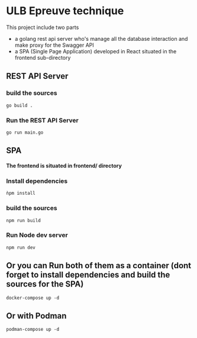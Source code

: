 # ULB Epreuve technique

This project include two parts
* a golang rest api server who's manage all the database interaction and make proxy for the Swagger API
* a SPA (Single Page Application) developed in React situated in the frontend sub-directory

## REST API Server

### build the sources

`go build .`

### Run the REST API Server

`go run main.go`

## SPA

#### The frontend is situated in frontend/ directory

### Install dependencies

`ǹpm install`

### build the sources

`npm run build`

### Run Node dev server

`npm run dev`

## Or you can Run both of them as a container (dont forget to install dependencies and build the sources for the SPA)

`docker-compose up -d `

## Or with Podman

`podman-compose up -d` 

